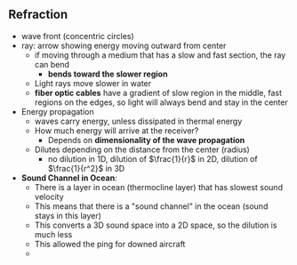 ## Refraction
- wave front (concentric circles)
- ray: arrow showing energy moving outward from center
	- if moving through a medium that has a slow and fast section, the ray can bend
		- **bends toward the slower region**
	- Light rays move slower in water
	- **fiber optic cables** have a gradient of slow region in the middle, fast regions on the edges, so light will always bend and stay in the center
- Energy propagation
	- waves carry energy, unless dissipated in thermal energy
	- How much energy will arrive at the receiver?
		- Depends on **dimensionality of the wave propagation**
	- Dilutes depending on the distance from the center (radius)
		- no dilution in 1D, dilution of $\frac{1}{r}$ in 2D, dilution of $\frac{1}{r^2}$ in 3D
- **Sound Channel in Ocean**:
	- There is a layer in ocean (thermocline layer) that has slowest sound velocity
	- This means that there is a "sound channel" in the ocean (sound stays in this layer)
	- This converts a 3D sound space into a 2D space, so the dilution is much less
	- This allowed the ping for downed aircraft
	- 